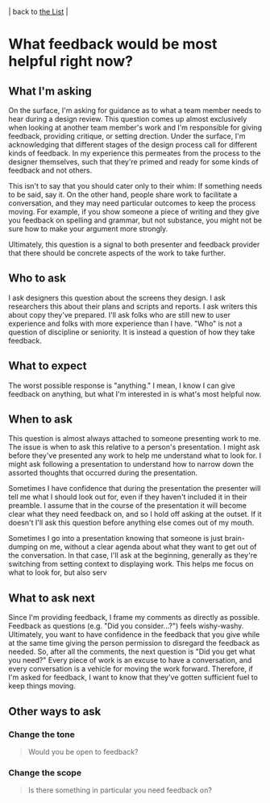 | back to [the List](index.md) |

# What feedback would be most helpful right now?
## What I'm asking
On the surface, I'm asking for guidance as to what a team member needs to hear during a design review. This question comes up almost exclusively when looking at another team member's work and I'm responsible for giving feedback, providing critique, or setting drection. Under the surface, I'm acknowledging that different stages of the design process call for different kinds of feedback. In my experience this permeates from the process to the designer themselves, such that they're primed and ready for some kinds of feedback and not others. 

This isn't to say that you should cater only to their whim: If something needs to be said, say it. On the other hand, people share work to facilitate a conversation, and they may need particular outcomes to keep the process moving. For example, if you show someone a piece of writing and they give you feedback on spelling and grammar, but not substance, you might not be sure how to make your argument more strongly.

Ultimately, this question is a signal to both presenter and feedback provider that there should be concrete aspects of the work to take further.

## Who to ask
I ask designers this question about the screens they design. I ask researchers this about their plans and scripts and reports. I ask writers this about copy they've prepared. I'll ask folks who are still new to user experience and folks with more experience than I have. "Who" is not a question of discipline or seniority. It is instead a question of how they take feedback. 

## What to expect
The worst possible response is "anything." I mean, I know I can give feedback on anything, but what I'm interested in is what's most helpful now.

## When to ask
This question is almost always attached to someone presenting work to me. The issue is when to ask this relative to a person's presentation. I might ask before they've presented any work to help me understand what to look for. I might ask following a presentation to understand how to narrow down the assorted thoughts that occurred during the presentation. 

Sometimes I have confidence that during the presentation the presenter will tell me what I should look out for, even if they haven't included it in their preamble. I assume that in the course of the presentation it will become clear what they need feedback on, and so I hold off asking at the outset. If it doesn't I'll ask this question before anything else comes out of my mouth.

Sometimes I go into a presentation knowing that someone is just brain-dumping on me, without a clear agenda about what they want to get out of the conversation. In that case, I'll ask at the beginning, generally as they're switching from setting context to displaying work. This helps me focus on what to look for, but also serv


## What to ask next
Since I'm providing feedback, I frame my comments as directly as possible. Feedback as questions (e.g. "Did you consider...?") feels wishy-washy. Ultimately, you want to have confidence in the feedback that you give while at the same time giving the person permission to disregard the feedback as needed. So, after all the comments, the next question is "Did you get what you need?" Every piece of work is an excuse to have a conversation, and every conversation is a vehicle for moving the work forward. Therefore, if I'm asked for feedback, I want to know that they've gotten sufficient fuel to keep things moving.

## Other ways to ask
### Change the tone
> Would you be open to feedback?



### Change the scope
> Is there something in particular you need feedback on?

